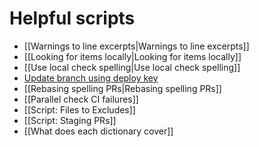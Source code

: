 # Helpful scripts

* [[Warnings to line excerpts|Warnings to line excerpts]]
* [[Looking for items locally|Looking for items locally]]
* [[Use local check spelling|Use local check spelling]]
* [Update branch using deploy key](https://github.com/check-spelling/check-spelling/wiki/Feature:-Update-with-deploy-key#script)
* [[Rebasing spelling PRs|Rebasing spelling PRs]]
* [[Parallel check CI failures]]
* [[Script: Files to Excludes]]
* [[Script: Staging PRs]]
* [[What does each dictionary cover]]
